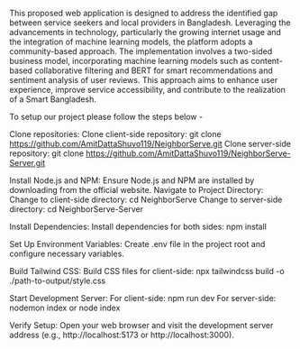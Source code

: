 This proposed web application is designed to address the identified gap between service seekers and local providers in Bangladesh. Leveraging the advancements in technology, particularly the growing internet usage and the integration of machine learning models, the platform adopts a community-based approach. The implementation involves a two-sided business model, incorporating machine learning models such as content-based collaborative filtering and BERT for smart recommendations and sentiment analysis of user reviews. This approach aims to enhance user experience, improve service accessibility, and contribute to the realization of a Smart Bangladesh.


To setup our project please follow the steps below -

Clone repositories:
Clone client-side repository: git clone https://github.com/AmitDattaShuvo119/NeighborServe.git
Clone server-side repository: git clone https://github.com/AmitDattaShuvo119/NeighborServe-Server.git

Install Node.js and NPM:
Ensure Node.js and NPM are installed by downloading from the official website.
Navigate to Project Directory:
Change to client-side directory: cd NeighborServe Change to server-side directory: cd
NeighborServe-Server

Install Dependencies:
Install dependencies for both sides: npm install

Set Up Environment Variables:
Create .env file in the project root and configure necessary variables.

Build Tailwind CSS:
Build CSS files for client-side: npx tailwindcss build -o ./path-to-output/style.css

Start Development Server:
For client-side: npm run dev For server-side: nodemon index or node index

Verify Setup:
Open your web browser and visit the development server address (e.g.,
http://localhost:5173 or http://localhost:3000).
